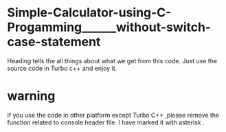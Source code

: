 # Simple-Calculator-using-C-Progamming______without-switch-case-statement

Heading tells the all things about what we get from this code. Just use the source code in Turbo c++ and enjoy it.

# warning
If you use the code in other platform except Turbo C++ ,please remove the function related to console header file. I have marked it with asterisk .
